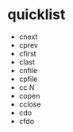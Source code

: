 # quicklist
- cnext
- cprev
- cfirst
- clast
- cnfile
- cpfile
- cc N
- copen
- cclose
- cdo
- cfdo
